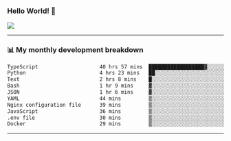 ### Hello World! 👋

<a>
  <img align="center" src="https://github-readme-stats.vercel.app/api?username=megatunger&count_private=true&include_all_commits=true&bg_color=30,56CCF2,2F80ED&title_color=fff&text_color=fff" />
</a>

------
### 📊 My monthly development breakdown

<!--START_SECTION:waka-->

```txt
TypeScript                    40 hrs 57 mins  ██████████████████▓░░░░░░   74.48 %
Python                        4 hrs 23 mins   ██░░░░░░░░░░░░░░░░░░░░░░░   08.00 %
Text                          2 hrs 8 mins    █░░░░░░░░░░░░░░░░░░░░░░░░   03.89 %
Bash                          1 hr 9 mins     ▓░░░░░░░░░░░░░░░░░░░░░░░░   02.11 %
JSON                          1 hr 6 mins     ▓░░░░░░░░░░░░░░░░░░░░░░░░   02.01 %
YAML                          44 mins         ▒░░░░░░░░░░░░░░░░░░░░░░░░   01.35 %
Nginx configuration file      39 mins         ▒░░░░░░░░░░░░░░░░░░░░░░░░   01.19 %
JavaScript                    36 mins         ▒░░░░░░░░░░░░░░░░░░░░░░░░   01.09 %
.env file                     30 mins         ▒░░░░░░░░░░░░░░░░░░░░░░░░   00.91 %
Docker                        29 mins         ▒░░░░░░░░░░░░░░░░░░░░░░░░   00.89 %
```

<!--END_SECTION:waka-->

------
